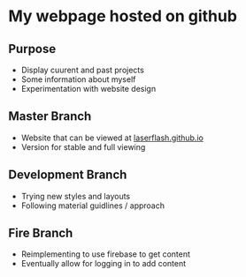 # My webpage hosted on github

## Purpose
* Display cuurent and past projects
* Some information about myself
* Experimentation with website design

## Master Branch
* Website that can be viewed at [laserflash.github.io](http://laserflash.github.io)
* Version for stable and full viewing

## Development Branch
* Trying new styles and layouts
* Following material guidlines / approach

## Fire Branch
* Reimplementing to use firebase to get content
* Eventually allow for logging in to add content
